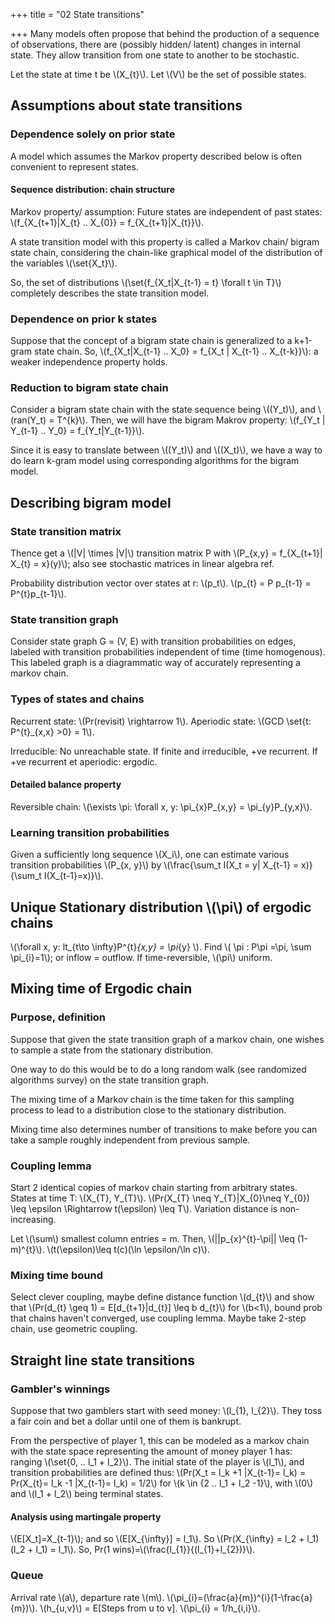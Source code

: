 +++
title = "02 State transitions"

+++
Many models often propose that behind the production of a sequence of observations, there are (possibly hidden/ latent) changes in internal state. They allow transition from one state to another to be stochastic.

Let the state at time t be \\(X_{t}\\). Let \\(V\\) be the set of possible states.

## Assumptions about state transitions
### Dependence solely on prior state
A model which assumes the Markov property described below is often convenient to represent states.

#### Sequence distribution: chain structure
Markov property/ assumption: Future states are independent of past states: \\(f_{X_{t+1}|X_{t} .. X_{0}} = f_{X_{t+1}|X_{t}}\\).

A state transition model with this property is called a Markov chain/ bigram state chain, considering the chain-like graphical model of the distribution of the variables \\(\set{X_t}\\).

So, the set of distributions \\(\set{f_{X_t|X_{t-1} = t} \forall t \in T}\\) completely describes the state transition model.

### Dependence on prior k states
Suppose that the concept of a bigram state chain is generalized to a k+1-gram state chain. So, \\(f_{X_t|X_{t-1} .. X_0} = f_{X_t | X_{t-1} .. X_{t-k}}\\): a weaker independence property holds.

### Reduction to bigram state chain
Consider a bigram state chain with the state sequence being \\((Y_t)\\), and \\(ran(Y_t) = T^{k}\\). Then, we will have the bigram Makrov property: \\(f_{Y_t | Y_{t-1} .. Y_0} = f_{Y_t|Y_{t-1}}\\).

Since it is easy to translate between \\((Y_t)\\) and \\((X_t)\\), we have a way to do learn k-gram model using corresponding algorithms for the bigram model.

## Describing bigram model
### State transition matrix
Thence get a \\(|V| \times |V|\\) transition matrix P with \\(P_{x,y} = f_{X_{t+1}| X_{t} = x}(y)\\); also see stochastic matrices in linear algebra ref.

Probability distribution vector over states at r: \\(p_t\\). \\(p_{t} = P p_{t-1} = P^{t}p_{t-1}\\).

### State transition graph
Consider state graph G = (V, E) with transition probabilities on edges, labeled with transition probabilities independent of time (time homogenous). This labeled graph is a diagrammatic way of accurately representing a markov chain.

### Types of states and chains
Recurrent state: \\(Pr(revisit) \rightarrow 1\\). Aperiodic state: \\(GCD \set{t: P^{t}_{x,x} >0} = 1\\).

Irreducible: No unreachable state. If finite and irreducible, +ve recurrent. If +ve recurrent et aperiodic: ergodic.

#### Detailed balance property
Reversible chain: \\(\exists \pi: \forall x, y: \pi_{x}P_{x,y} = \pi_{y}P_{y,x}\\).

### Learning transition probabilities
Given a sufficiently long sequence \\(X_i\\), one can estimate various transition probabilities \\(P_{x, y}\\) by \\(\frac{\sum_t I(X_t = y| X_{t-1} = x)}{\sum_t I(X_{t-1}=x)}\\).

## Unique Stationary distribution \\(\pi\\) of ergodic chains

\\(\forall x, y: lt_{t\to \infty}P^{t}_{x,y} = \pi_{y} \\). Find \\( \pi : P\pi =\pi, \sum \pi_{i}=1\\); or inflow = outflow. If time-reversible, \\(\pi\\) uniform.

## Mixing time of Ergodic chain
### Purpose, definition
Suppose that given the state transition graph of a markov chain, one wishes to sample a state from the stationary distribution.

One way to do this would be to do a long random walk (see randomized algorithms survey) on the state transition graph.

The mixing time of a Markov chain is the time taken for this sampling process to lead to a distribution close to the stationary distribution.

Mixing time also determines number of transitions to make before you can take a sample roughly independent from previous sample.

### Coupling lemma
Start 2 identical copies of markov chain starting from arbitrary states. States at time T: \\(X_{T}, Y_{T}\\). \\(Pr(X_{T} \neq Y_{T}|X_{0}\neq Y_{0}) \leq \epsilon \Rightarrow t(\epsilon) \leq T\\). Variation distance is non-increasing.

Let \\(\sum\\) smallest column entries = m. Then, \\(||p_{x}^{t}-\pi|| \leq (1-m)^{t}\\). \\(t(\epsilon)\leq t(c)(\ln \epsilon/\ln c)\\).

### Mixing time bound
Select clever coupling, maybe define distance function \\(d_{t}\\) and show that \\(Pr(d_{t} \geq 1) = E[d_{t+1}|d_{t}] \leq b d_{t}\\) for \\(b<1\\), bound prob that chains haven't converged, use coupling lemma. Maybe take 2-step chain, use geometric coupling. 

## Straight line state transitions
### Gambler's winnings
Suppose that two gamblers start with seed money: \\(l_{1}, l_{2}\\). They toss a fair coin and bet a dollar until one of them is bankrupt.

From the perspective of player 1, this can be modeled as a markov chain with the state space representing the amount of money player 1 has: ranging \\(\set{0, .. l_1 + l_2}\\). The initial state of the player is \\(l_1\\), and transition probabilities are defined thus: \\(Pr(X_t = l_k +1 |X_{t-1}= l_k) = Pr(X_{t}= l_k -1 |X_{t-1}= l_k) = 1/2\\) for \\(k \in {2 .. l_1 + l_2 -1}\\), with \\(0\\) and \\(l_1 + l_2\\) being terminal states.

#### Analysis using martingale property
\\(E[X_t]=X_{t-1}\\); and so \\(E[X_{\infty}] = l_1\\). So \\(Pr(X_{\infty} = l_2 + l_1) (l_2 + l_1) = l_1\\). So, Pr(1 wins)=\\(\frac{l_{1}}{(l_{1}+l_{2})}\\).

### Queue
Arrival rate \\(a\\), departure rate \\(m\\). \\(\pi_{i}=(\frac{a}{m})^{i}(1-\frac{a}{m})\\). \\(h_{u,v}\\) = E[Steps from u to v]. \\(\pi_{i} = 1/h_{i,i}\\).
